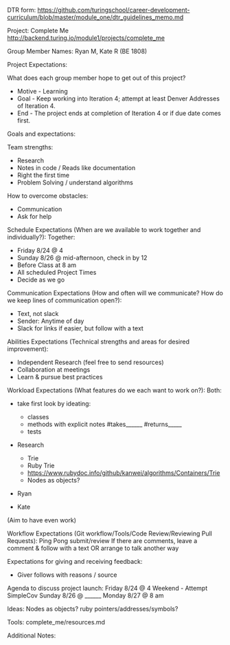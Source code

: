 DTR form: https://github.com/turingschool/career-development-curriculum/blob/master/module_one/dtr_guidelines_memo.md


Project:
Complete Me
http://backend.turing.io/module1/projects/complete_me


Group Member Names:
Ryan M, Kate R
(BE 1808)

Project Expectations:

What does each group member hope to get out of this project?
- Motive - Learning
- Goal - Keep working into Iteration 4; attempt at least Denver Addresses of Iteration 4.
- End - The project ends at completion of Iteration 4 or if due date comes first.


Goals and expectations:

Team strengths:
- Research
- Notes in code / Reads like documentation
- Right the first time
- Problem Solving / understand algorithms


How to overcome obstacles:
- Communication
- Ask for help



Schedule Expectations (When are we available to work together and individually?):
Together:
- Friday 8/24 @ 4
- Sunday 8/26 @ mid-afternoon, check in by 12
- Before Class at 8 am
- All scheduled Project Times
- Decide as we go


Communication Expectations (How and often will we communicate? How do we keep lines of communication open?):
- Text, not slack
- Sender: Anytime of day
- Slack for links if easier, but follow with a text

Abilities Expectations (Technical strengths and areas for desired improvement):
- Independent Research (feel free to send resources)
- Collaboration at meetings
- Learn & pursue best practices


Workload Expectations (What features do we each want to work on?):
Both:
- take first look by ideating:
  - classes
  - methods with explicit notes #takes______ #returns_____
  - tests
- Research
  - Trie
  - Ruby Trie
  - https://www.rubydoc.info/github/kanwei/algorithms/Containers/Trie
  - Nodes as objects?
- Ryan

- Kate

(Aim to have even work)


Workflow Expectations (Git workflow/Tools/Code Review/Reviewing Pull Requests):
Ping Pong submit/review
If there are comments, leave a comment & follow with a text OR arrange to talk another way


Expectations for giving and receiving feedback:
- Giver follows with reasons / source


Agenda to discuss project launch:
Friday 8/24 @ 4
Weekend - Attempt SimpleCov
Sunday 8/26 @ ______
Monday 8/27 @ 8 am



Ideas:
Nodes as objects?
ruby pointers/addresses/symbols?

Tools:
complete_me/resources.md


Additional Notes:
